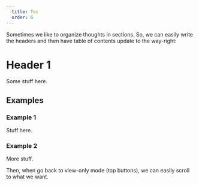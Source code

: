 ```yaml
---
  title: Toc
  order: 6
---
```


Sometimes we like to organize thoughts in sections. So, we can easily write the headers and then have table of contents update to the way-right:

# Header 1

Some stuff here.

## Examples

### Example 1

Stuff here. 

### Example 2

More stuff.


Then, when go back to view-only mode (top buttons), we can easily scroll to what we want.